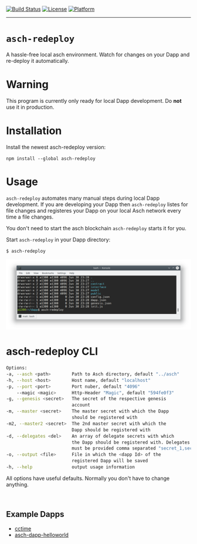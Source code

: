 [![Build Status](https://travis-ci.org/AschPlatform/asch-redeploy.svg?branch=master)](https://travis-ci.org/AschPlatform/asch-redeploy)
[![License](https://img.shields.io/badge/license-MIT-yellow.svg?style=flat)](http://aschplatform.mit-license.org)
[![Platform](https://img.shields.io/badge/platform-Linux-green.svg?style=flat)](https://github.com/AschPlatform/asch-redeploy)
- - -


# `asch-redeploy`
A hassle-free local asch environment. Watch for changes on your Dapp and re-deploy it automatically.

# Warning
This program is currently only ready for local Dapp development. Do __not__ use it in production.

# Installation

Install the newest asch-redeploy version:  
```
npm install --global asch-redeploy
```

# Usage

`asch-redeploy` automates many manual steps during local Dapp development. If you are developing your Dapp then `asch-redeploy` listes for file changes and registeres your Dapp on your local Asch network every time a file changes.

You don't need to start the asch blockchain `asch-redeploy` starts it for you.  

Start `asch-redeploy` in your Dapp directory:  
```bash
$ asch-redeploy
```

![start](./docs/blob/start_asch_redeploy.png)

# asch-redeploy CLI

```bash
Options:
-a, --asch <path>        Path to Asch directory, default "../asch"
-h, --host <host>        Host name, default "localhost"
-p, --port <port>        Port nuber, default "4096"
    --magic <magic>      Http-Header "Magic", default "594fe0f3"
-g, --genesis <secret>   The secret of the respective genesis 
                         account
-m, --master <secret>    The master secret with which the Dapp
                         should be registered with
-m2, --master2 <secret>  The 2nd master secret with which the
                         Dapp should be registered with
-d, --delegates <del>    An array of delegate secrets with which
                         the Dapp should be registered with. Delegates
                         must be provided comma separated "secret_1,secret_2,secret3"
-o, --output <file>      File in which the <dapp Id> of the
                         registered Dapp will be saved
-h, --help               output usage information
```

All options have useful defaults. Normally you don't have to change anything.  

<br />

## Example Dapps
* [cctime](https://github.com/AschPlatform/cctime)
* [asch-dapp-helloworld](https://github.com/AschPlatform/asch-dapp-helloworld)
